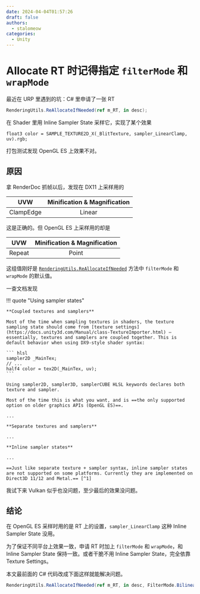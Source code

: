 ```yaml
---
date: 2024-04-04T01:57:26
draft: false
authors:
  - stalomeow
categories:
  - Unity
---
```


# Allocate RT 时记得指定 `filterMode` 和 `wrapMode`

最近在 URP 里遇到的坑：C# 里申请了一张 RT

``` csharp
RenderingUtils.ReAllocateIfNeeded(ref m_RT, in desc);
```

在 Shader 里用 Inline Sampler State 采样它，实现了某个效果

``` hlsl
float3 color = SAMPLE_TEXTURE2D_X(_BlitTexture, sampler_LinearClamp, uv).rgb;
```

打包测试发现 OpenGL ES 上效果不对。

<!-- more -->

## 原因

拿 RenderDoc 抓帧以后，发现在 DX11 上采样用的

|UVW|Minification & Magnification|
|:-:|:-:|
|ClampEdge|Linear|

这是正确的。但 OpenGL ES 上采样用的却是

|UVW|Minification & Magnification|
|:-:|:-:|
|Repeat|Point|

这组值刚好是 [`RenderingUtils.ReAllocateIfNeeded`](https://docs.unity3d.com/Packages/com.unity.render-pipelines.universal@14.0/api/UnityEngine.Rendering.Universal.RenderingUtils.html#UnityEngine_Rendering_Universal_RenderingUtils_ReAllocateIfNeeded_UnityEngine_Rendering_RTHandle__UnityEngine_RenderTextureDescriptor__UnityEngine_FilterMode_UnityEngine_TextureWrapMode_System_Boolean_System_Int32_System_Single_System_String_) 方法中 `filterMode` 和 `wrapMode` 的默认值。

一查文档发现

!!! quote "Using sampler states"

    **Coupled textures and samplers**

    Most of the time when sampling textures in shaders, the texture sampling state should come from [texture settings](https://docs.unity3d.com/Manual/class-TextureImporter.html) – essentially, textures and samplers are coupled together. This is default behavior when using DX9-style shader syntax:

    ``` hlsl
    sampler2D _MainTex;
    // ...
    half4 color = tex2D(_MainTex, uv);
    ```

    Using sampler2D, sampler3D, samplerCUBE HLSL keywords declares both texture and sampler.

    Most of the time this is what you want, and is ==the only supported option on older graphics APIs (OpenGL ES)==. 

    ...

    **Separate textures and samplers**

    ...

    **Inline sampler states**

    ...

    ==Just like separate texture + sampler syntax, inline sampler states are not supported on some platforms. Currently they are implemented on Direct3D 11/12 and Metal.== [^1]

我试下来 Vulkan 似乎也没问题，至少最后的效果没问题。

## 结论

在 OpenGL ES 采样时用的是 RT 上的设置，`sampler_LinearClamp` 这种 Inline Sampler State 没用。

为了保证不同平台上效果一致，申请 RT 时加上 `filterMode` 和 `wrapMode`，和 Inline Sampler State 保持一致。或者干脆不用 Inline Sampler State，完全依靠 Texture Settings。

本文最前面的 C# 代码改成下面这样就能解决问题。

``` csharp
RenderingUtils.ReAllocateIfNeeded(ref m_RT, in desc, FilterMode.Bilinear, TextureWrapMode.Clamp);
```

[^1]: [Unity - Manual: Using sampler states](https://docs.unity3d.com/Manual/SL-SamplerStates.html)
